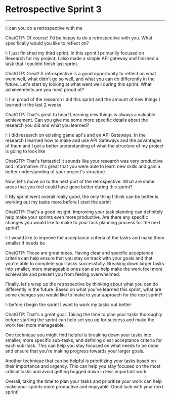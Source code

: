 # Retrospective Sprint 3
***

I: can you do a retrospective with me

ChatGTP: Of course! I'd be happy to do a retrospective with you. What specifically would you like to reflect on?

I: I just finished my third sprint. In this sprint I primarilly focused on Research for my project, I also made a simple API gateway and finished a task that I couldnt finish last sprint.

ChatGTP: Great! A retrospective is a good opportunity to reflect on what went well, what didn't go so well, and what you can do differently in the future. Let's start by looking at what went well during this sprint. What achievements are you most proud of?

I: I'm proud of the research I did this sprint and the amount of new things I learned in the last 2 weeks

ChatGTP: That's great to hear! Learning new things is always a valuable achievement. Can you give me some more specific details about the research you did and what you learned?

I: I did research on existing game apI's and on API Gateways. In the research I learned how to make and use API Gateways and the advantages of them and I got a better understanding of what the structure of my project is going to look like

ChatGTP: That's fantastic! It sounds like your research was very productive and informative. It's great that you were able to learn new skills and gain a better understanding of your project's structure.

Now, let's move on to the next part of the retrospective. What are some areas that you feel could have gone better during this sprint?

I: My sprint went overall really good, the only thing I think can be better is working out my tasks more before I start the sprint

ChatGTP: That's a good insight. Improving your task planning can definitely help make your sprints even more productive. Are there any specific changes you would like to make to your task planning process for the next sprint?

I: I would like to improve the acceptance criteria of the tasks and make them smaller if needs be

ChatGTP: Those are great ideas. Having clear and specific acceptance criteria can help ensure that you stay on track with your goals and that you're able to complete your tasks successfully. Breaking down larger tasks into smaller, more manageable ones can also help make the work feel more achievable and prevent you from feeling overwhelmed.

Finally, let's wrap up the retrospective by thinking about what you can do differently in the future. Based on what you've learned this sprint, what are some changes you would like to make to your approach for the next sprint?

I: before i begin the sprint I want to work my tasks out better

ChatGTP: That's a great goal. Taking the time to plan your tasks thoroughly before starting the sprint can help set you up for success and make the work feel more manageable.

One technique you might find helpful is breaking down your tasks into smaller, more specific sub-tasks, and defining clear acceptance criteria for each sub-task. This can help you stay focused on what needs to be done and ensure that you're making progress towards your larger goals.

Another technique that can be helpful is prioritizing your tasks based on their importance and urgency. This can help you stay focused on the most critical tasks and avoid getting bogged down in less important work.

Overall, taking the time to plan your tasks and prioritize your work can help make your sprints more productive and enjoyable. Good luck with your next sprint!

